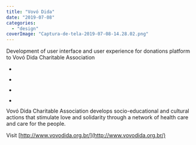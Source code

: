 ```yaml
---
title: "Vovó Dida"
date: "2019-07-08"
categories: 
  - "design"
coverImage: "Captura-de-tela-2019-07-08-14.28.02.png"
---
```


Development of user interface and user experience for donations platform to Vovó Dida Charitable Association

- <a href="https://thisismyart.eratudomato.online/wp-content/uploads/sites/11/2019/07/Captura-de-tela-2019-07-08-14.28.02-1024x540.png"><img src="images/Captura-de-tela-2019-07-08-14.28.02-1024x540.png" alt="" /></a>
    
- <a href="https://thisismyart.eratudomato.online/wp-content/uploads/sites/11/2019/07/Captura-de-tela-2019-07-08-14.28.32-1024x535.png"><img src="images/Captura-de-tela-2019-07-08-14.28.32-1024x535.png" alt="" /></a>
    
- <a href="https://thisismyart.eratudomato.online/wp-content/uploads/sites/11/2019/07/Captura-de-tela-2019-07-08-14.31.14-1024x469.png"><img src="images/Captura-de-tela-2019-07-08-14.31.14-1024x469.png" alt="" /></a>
    
- <a href="https://thisismyart.eratudomato.online/wp-content/uploads/sites/11/2019/07/Captura-de-tela-2019-07-08-14.29.50-1024x536.png"><img src="images/Captura-de-tela-2019-07-08-14.29.50-1024x536.png" alt="" /></a>
    

Vovó Dida Charitable Association develops socio-educational and cultural actions that stimulate love and solidarity through a network of health care and care for the people.

Visit [http://www.vovodida.org.br/](http://www.vovodida.org.br/)
